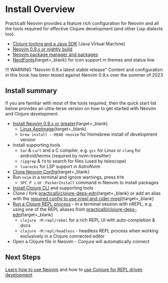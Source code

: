 # Install Overview

Practicalli Neovim provides a feature rich configuration for Neovim and all the tools required for effective Clojure development (and other Lisp dialects too).

* [Clojure tooling and a Java SDK](clojure.md) (Java Virtual Machine)
* [Neovim 0.9.x or nightly build](neovim.md)
* [Neovim package manager and packages](packages/index.md)
* [NerdFonts](https://www.nerdfonts.com/){target=_blank} for icon support in themes and status line

!!! WARNING "Neovim 0.9.x latest stable release"
    Content and configuration in this book has been tested against Neovim 0.9.x over the summer of 2023

## Install summary

If you are familiar with most of the tools required, then the quick start list below provides an ultra-terse version on how to get started with Neovim and Clojure development.

* [Install Neovim 0.9.x or greater](https://github.com/neovim/neovim/wiki/Installing-Neovim){target=_blank}
    * [Linux AppImage](https://github.com/neovim/neovim/releases/){target=_blank}
    * `brew install --HEAD neovim` for Homebrew install of development version
* Install supporting tools
    * `tar` & `curl` and a C compiler, e.g. `gcc` for Linux or `clang` for android/termix (required by nvim-treesitter)
    * `ripgrep` & `fd` to search for files (used by telescope)
    * `luarocks` for LSP support in AstroNvim
* [Clone Neovim Config](https://github.com/practicalli/neovim-config-redux){target=_blank}
* Run `nvim` in a terminal and ignore warnings, press `RTN`
    * `SPC P i` or `:PackerInstall` command in Neovim to install packages
* [Install Clojure CLI](clojure.md) and supporting tools
* Clone / fork [practicalli/clojure-deps-edn](https://github.com/practicalli/clojure-deps-edn/){target=_blank} or add an alias with the [required config to use nrepl and cider-nrepl](https://github.com/Olical/conjure/wiki/Quick-start:-Clojure#with-clojure-cli){target=_blank}
* [Run a Clojure REPL process](/repl-driven-development/) - in a terminal session with nREPL, e.g. using one of the REPL aliases from [practicalli/clojure-deps-edn](https://github.com/practicalli/clojure-deps-edn){target=_blank}
    * `clojure -M:repl/rebel` for a rich REPL UI with auto-completion & docs
    * `clojure -M:repl/headless` - headless REPL process when working exclusively in a Clojure connected editor
* Open a Clojure file in Neovim - Conjure will automatically connect


## Next Steps

[Learn how to use Neovim](../neovim-basics/) and how to [use Conjure for REPL driven development](../repl-driven-development/conjure.md)
